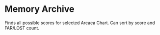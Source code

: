 # Memory Archive
 Finds all possible scores for selected Arcaea Chart. Can sort by score and FAR/LOST count.
